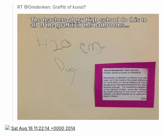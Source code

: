 > RT @Omdenken: Graffiti of kunst? 
> 
> ![](../../media/500603437315551233-BtYioQzIQAAAkmX.jpg)

<img src="../../media/tweet.ico" width="12" /> [Sat Aug 16 11:22:14 +0000 2014](https://twitter.com/DromerDenker/status/500603437315551233)
